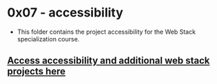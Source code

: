 # 0x07 - accessibility

* This folder contains the project accessibility for the Web Stack specialization course.
## [Access accessibility and additional web stack projects here](https://github.com/Jilroge7/holbertonschool-web_front_end.git)